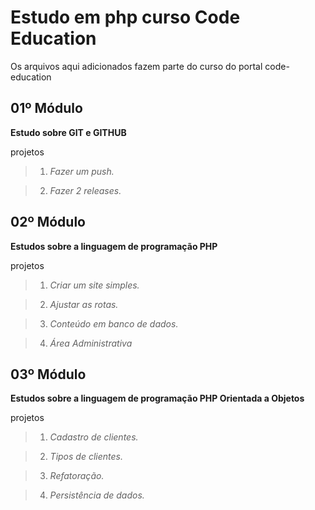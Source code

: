 Estudo em php curso Code Education
======================================

Os arquivos aqui adicionados fazem parte do curso do portal code-education

01º Módulo
-----------

**Estudo sobre GIT e GITHUB**

projetos
>1. *Fazer um push.*

>2. *Fazer 2 releases.*


02º Módulo
-----------

**Estudos sobre a linguagem de programação PHP**

projetos
>1. *Criar um site simples.*

>2. *Ajustar as rotas.*

>3. *Conteúdo em banco de dados.*

>4. *Área Administrativa*


03º Módulo
-----------

**Estudos sobre a linguagem de programação PHP Orientada a Objetos**

projetos
>1. *Cadastro de clientes.*

>2. *Tipos de clientes.*

>3. *Refatoração.*

>4. *Persistência de dados.*